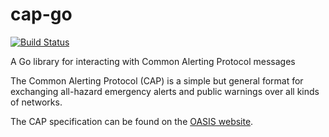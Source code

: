 # cap-go
[![Build Status](https://travis-ci.org/mark-adams/cap-go.svg?branch=master)](https://travis-ci.org/mark-adams/cap-go)

A Go library for interacting with Common Alerting Protocol messages

The Common Alerting Protocol (CAP) is a simple but general format for exchanging all-hazard emergency alerts and public warnings over all kinds of networks.

The CAP specification can be found on the [OASIS website](http://docs.oasis-open.org/emergency/cap/v1.2/CAP-v1.2-os.html).
